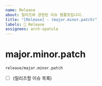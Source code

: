 ```yaml
---
name: Release
about: 릴리즈와 관련된 이슈 템플릿입니다.
title: "[Release] - (major.minor.patch)"
labels: 🎉 Release
assignees: arch-spatula
---
```


# major.minor.patch

```
release/major.minor.patch
```

- [ ] (릴리즈할 이슈 목록)
